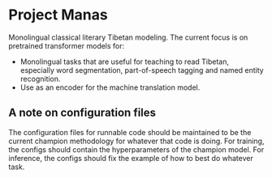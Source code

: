 # Project Manas

Monolingual classical literary Tibetan modeling. The current focus is on pretrained transformer models for:

- Monolingual tasks that are useful for teaching to read Tibetan, especially word segmentation, part-of-speech tagging and named entity recognition.
- Use as an encoder for the machine translation model.

## A note on configuration files

The configuration files for runnable code should be maintained to be the current champion methodology for whatever that code is doing. For training, the configs should contain the hyperparameters of the champion model. For inference, the configs should fix the example of how to best do whatever task.
